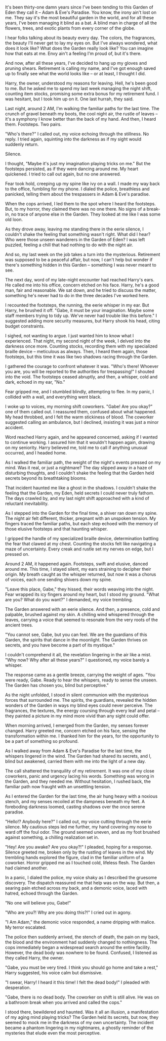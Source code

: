 It's been thirty-one damn years since I've been tending to this Garden of Eden they call it – Adam & Eve's Paradise. You know, the irony ain't lost on me. They say it's the most beautiful garden in the world, and for all these years, I've been managing it blind as a bat. A blind man in charge of all the flowers, trees, and exotic plants from every corner of the globe.  
  
I hear folks talking about its beauty every day. The colors, the fragrances, the beauty I'll never get to lay my eyes on. But I've always wondered, what does it look like? What does the Garden really look like? You can imagine how that eats at me. Envy ain't a feeling I'm proud of, but it's there.  
  
And now, after all these years, I've decided to hang up my gloves and pruning shears. Retirement is calling my name, and I've got enough saved up to finally see what the world looks like – or at least, I thought I did.  
  
Harry, the owner, understood my reasons for leaving. Hell, he's been good to me. But he asked me to spend my last week managing the night shift, counting item stocks, promising some extra bonus for my retirement fund. I was hesitant, but I took him up on it. One last hurrah, they said.  
  
Last night, around 2 AM, I'm walking the familiar paths for the last time. The crunch of gravel beneath my boots, the cool night air, the rustle of leaves – it's a symphony I know better than the back of my hand. And then, I heard them. Footsteps. Two pairs.  
  
"Who's there?" I called out, my voice echoing through the stillness. No reply. I tried again, squinting into the darkness as if my sight would suddenly return.  
  
Silence.  
  
I thought, "Maybe it's just my imagination playing tricks on me." But the footsteps persisted, as if they were dancing around me. My heart quickened. I tried to call out again, but no one answered.  
  
Fear took hold, creeping up my spine like ivy on a wall. I made my way back to the office, fumbling for my phone. I dialed the police, breathless and panicked, telling them about the trespassers in Adam & Eve's paradise.  
  
When the cops arrived, I led them to the spot where I heard the footsteps. But, to my horror, they claimed there was no one there. No signs of a break-in, no trace of anyone else in the Garden. They looked at me like I was some old loon.  
  
As they drove away, leaving me standing there in the eerie silence, I couldn't shake the feeling that something wasn't right. What did I hear? Who were those unseen wanderers in the Garden of Eden? I was left puzzled, feeling a chill that had nothing to do with the night air.  
  
And so, my last week on the job takes a turn into the mysterious. Retirement was supposed to be a peaceful affair, but now, I can't help but wonder if there's something hidden in this Garden – something I was never meant to see.

The next day, word of my late-night encounter had reached Harry's ears. He called me into his office, concern etched on his face. Harry, he's a good man, fair and reasonable. We sat down, and he tried to discuss the matter, something he's never had to do in the three decades I've worked here.  
  
I recounted the footsteps, the running, the eerie whisper in my ear. But Harry, he brushed it off. "Gabe, it must be your imagination. Maybe some staff members trying to tidy up. We've never had trouble like this before." I suggested adding more security measures, but Harry shook his head, citing budget constraints.  
  
I sighed, not wanting to argue. I just wanted him to know what I experienced. That night, my second night of the week, I delved into the darkness once more. Counting stocks, recording them with my specialized braille device – meticulous as always. Then, I heard them again, those footsteps, but this time it was like two shadows racing through the Garden.  
  
I gathered the courage to confront whatever it was. "Who's there! Whoever you are, you will be reported to the authorities for trespassing!" I shouted into the void. The footsteps ceased abruptly, and then, a whisper, cold and dark, echoed in my ear, "No."  
  
Fear gripped me, and I stumbled blindly, attempting to flee. In my panic, I collided with a wall, and everything went black.  
  
I woke up to voices, my morning shift coworkers. "Gabe! Are you okay?" one of them called out. I reassured them, confused about what happened. My head throbbed, and I felt the warm stickiness of blood. The coworker suggested calling an ambulance, but I declined, insisting it was just a minor accident.  
  
Word reached Harry again, and he appeared concerned, asking if I wanted to continue working. I assured him that it wouldn't happen again, drawing on my seniority. Harry believed me, told me to call if anything unusual occurred, and I headed home.  
  
As I walked the familiar path, the weight of the night's events pressed on my mind. Was it real, or just a nightmare? The day slipped away in a haze of disturbing thoughts, and I couldn't shake the feeling that the Garden held secrets beyond its breathtaking blooms.

That incident haunted me like a ghost in the shadows. I couldn't shake the feeling that the Garden, my Eden, held secrets I could never truly fathom. The days crawled by, and my last night shift approached with a kind of reluctant inevitability.  
  
As I stepped into the Garden for the final time, a shiver ran down my spine. The night air felt different, thicker, pregnant with an unspoken tension. My fingers traced the familiar paths, but each step echoed with the memory of those elusive footsteps and that haunting whisper.  
  
I gripped the handle of my specialized braille device, determination battling the fear that clawed at my chest. Counting the stocks felt like navigating a maze of uncertainty. Every creak and rustle set my nerves on edge, but I pressed on.  
  
Around 2 AM, it happened again. Footsteps, swift and elusive, danced around me. This time, I stayed silent, my ears straining to decipher their origin. My breath caught as the whisper returned, but now it was a chorus of voices, each one sending shivers down my spine.  
  
"Leave this place, Gabe," they hissed, their words weaving into the night. Fear wrapped its icy fingers around my heart, but I stood my ground. "What are you? What do you want?" I demanded, my voice trembling.  
  
The Garden answered with an eerie silence. And then, a presence, cold and palpable, brushed against my skin. A chilling wind whispered through the leaves, carrying a voice that seemed to resonate from the very roots of the ancient trees.  
  
"You cannot see, Gabe, but you can feel. We are the guardians of this Garden, the spirits that dance in the moonlight. The Garden thrives on secrets, and you have become a part of its mystique."  
  
I couldn't comprehend it all, the revelation lingering in the air like a mist. "Why now? Why after all these years?" I questioned, my voice barely a whisper.  
  
The response came as a gentle breeze, carrying the weight of ages. "You were ready, Gabe. Ready to hear the whispers, ready to sense the unseen. The Garden has chosen you, blind but perceptive."  
  
As the night unfolded, I stood in silent communion with the mysterious forces that surrounded me. The spirits, the guardians, revealed the hidden wonders of the Garden in ways my blind eyes could never perceive. The fragrances, the textures, the energy coursing through every leaf and petal – they painted a picture in my mind more vivid than any sight could offer.  
  
When morning arrived, I emerged from the Garden, my senses forever changed. Harry greeted me, concern etched on his face, sensing the transformation within me. I thanked him for the years, for the opportunity to be a part of something so profound.  
  
As I walked away from Adam & Eve's Paradise for the last time, the whispers lingered in the wind. The Garden had shared its secrets, and I, blind but awakened, carried them with me into the light of a new day.

The call shattered the tranquility of my retirement. It was one of my close coworkers, panic and urgency lacing his words. Something was wrong in the Garden, and they needed me. Without hesitation, I rushed back, the familiar path now fraught with an unsettling tension.  
  
As I entered the Garden for the last time, the air hung heavy with a noxious stench, and my senses recoiled at the dampness beneath my feet. A foreboding darkness loomed, casting shadows over the once serene paradise.  
  
"Hello!? Anybody here?" I called out, my voice cutting through the eerie silence. My cautious steps led me further, my hand covering my nose to ward off the foul odor. The ground seemed uneven, and as my foot brushed against something, a chilling realization set in.  
  
"Hey! Are you awake? Are you okay?!" I pleaded, hoping for a response. Silence greeted me, broken only by the rustling of leaves in the wind. My trembling hands explored the figure, clad in the familiar uniform of a coworker. Horror gripped me as I touched cold, lifeless flesh. The Garden had claimed another.  
  
In a panic, I dialed the police, my voice shaky as I described the gruesome discovery. The dispatch reassured me that help was on the way. But then, a searing pain etched across my back, and a demonic voice, laced with hatred, echoed through the Garden.  
  
"No one will believe you, Gabe!"  
  
"Who are you?! Why are you doing this?!" I cried out in agony.  
  
"I Am Adam," the demonic voice responded, a name dripping with malice. My terror escalated.  
  
The police then suddenly arrived, the stench of death, the pain on my back, the blood and the environment had suddenly changed to nothingness. The cops immediately began a widespread search around the entire facility. However, the dead body was nowhere to be found. Confused, I listened as they called Harry, the owner.  
  
"Gabe, you must be very tired. I think you should go home and take a rest," Harry suggested, his voice calm but dismissive.  
  
"I swear, Harry! I heard it this time! I felt the dead body!" I pleaded with desperation.  
  
"Gabe, there is no dead body. The coworker on shift is still alive. He was on a bathroom break when you arrived and called the cops."  
  
I stood there, bewildered and haunted. Was it all an illusion, a manifestation of my aging mind playing tricks? The Garden held its secrets, but now, they seemed to mock me in the darkness of my own uncertainty. The incident became a phantom lingering in my nightmares, a ghostly reminder of the mysteries that elude even the most perceptive.
